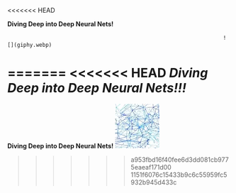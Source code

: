 
<<<<<<< HEAD


**Diving Deep into Deep Neural Nets!**             
 
                                        




                                                                        ![](giphy.webp)

=======
<<<<<<< HEAD
*Diving Deep into Deep Neural Nets!!!*
=======
**Diving Deep into Deep Neural Nets!**             ![](giph.webp)
>>>>>>> a953fbd16f40fee6d3dd081cb9775eaeaf171d00
>>>>>>> 1151f6076c15433b9c6c55959fc5932b945d433c
